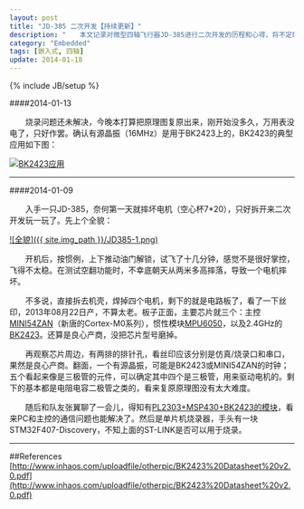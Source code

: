 ```yaml
---
layout: post
title: "JD-385 二次开发【持续更新】"
description: "　　本文记录对微型四轴飞行器JD-385进行二次开发的历程和心得，将不定时持续更新。"
category: "Embedded"
tags: [嵌入式, 四轴]
update: 2014-01-18
---
```

{% include JB/setup %}


####2014-01-13

　　烧录问题还未解决，今晚本打算把原理图复原出来，刚开始没多久，万用表没电了，只好作罢。确认有源晶振（16MHz）是用于BK2423上的，BK2423的典型应用如下图：

[![BK2423应用]({{site.img_path}}/BK2423_typical_application_schematic.png)](http://www.inhaos.com/uploadfile/otherpic/BK2423%20Datasheet%20v2.0.pdf)

-----------------------------------------------------------------

####2014-01-09

　　入手一只JD-385，奈何第一天就摔坏电机（空心杯7*20），只好拆开来二次开发玩一玩了。先上个全貌：

[![全貌]({{ site.img_path }}/JD385-1.png)](http://www.spyshop.si/en/za-dom/i_522_leteci-vragec-super-mini-quadcopter-rtf-2-4ghz-w-6-axis-gyro-x4-hubsan)

　　开机后，按惯例，上下推动油门解锁，试飞了十几分钟，感觉不是很好掌控，飞得不太稳。在测试空翻功能时，不幸底朝天从两米多高摔落，导致一个电机摔坏。

　　不多说，直接拆去机壳，焊掉四个电机，剩下的就是电路板了，看了一下丝印，2013年08月22日产，不算太老。板子正面，主要芯片就三个：主控[MINI54ZAN](http://www.digchip.com/datasheets/parts/datasheet/2103/MINI54ZAN.php)（新唐的Cortex-M0系列），惯性模块[MPU6050](http://invensense.com/mems/gyro/documents/PS-MPU-6000A-00v3.4.pdf)，以及2.4GHz的[BK2423](http://www.inhaos.com/uploadfile/otherpic/BK2423%20Datasheet%20v2.0.pdf)。还算是良心产商，没把芯片型号磨掉。

　　再观察芯片周边，有两排的排针孔，看丝印应该分别是仿真/烧录口和串口，果然是良心产商。翻面，一个有源晶振，可能是BK2423或MINI54ZAN的时钟；五个看起来像是三极管的元件，可以确定其中四个是三极管，用来驱动电机的。剩下的基本都是电阻电容二极管之类的，看来复原原理图没有太大难度。

　　随后和队友张翼聊了一会儿，得知有[PL2303+MSP430+BK2423的模块](http://item.taobao.com/item.htm?spm=a230r.1.14.1.Im3rUB&id=35461779758)，看来PC和主控的通信问题也能解决了。然后是单片机烧录器，手头有一块STM32F407-Discovery，不知上面的ST-LINK是否可以用于烧录。

-----------------------------------------------------------------



##References
[http://www.inhaos.com/uploadfile/otherpic/BK2423%20Datasheet%20v2.0.pdf](http://www.inhaos.com/uploadfile/otherpic/BK2423%20Datasheet%20v2.0.pdf)  

